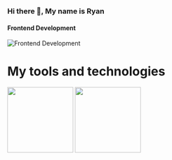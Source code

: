### Hi there 👋, My name is Ryan
#### Frontend Development
![Frontend Development](https://arturssmirnovs.github.io/github-profile-readme-generator/images/banner.png)

<h1> My tools and technologies </h1>
<img src = "https://upload.wikimedia.org/wikipedia/commons/e/e2/Atom_1.0_icon.png" width = 150px >
<img src = "http://assets.stickpng.com/thumbs/5847f5bdcef1014c0b5e489c.png" width = 150px>
